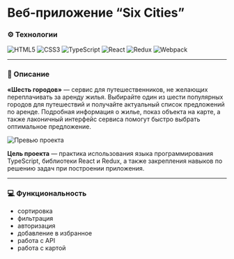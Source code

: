 # Веб-приложение “Six Cities”

### ⚙️ Технологии

![HTML5](https://img.shields.io/badge/html5-%23E34F26.svg?style=for-the-badge&logo=html5&logoColor=white)
![CSS3](https://img.shields.io/badge/css3-%231572B6.svg?style=for-the-badge&logo=css3&logoColor=white)
![TypeScript](https://img.shields.io/badge/typescript-%23007ACC.svg?style=for-the-badge&logo=typescript&logoColor=white)
![React](https://img.shields.io/badge/react-%2320232a.svg?style=for-the-badge&logo=react&logoColor=%2361DAFB)
![Redux](https://img.shields.io/badge/redux-%23593d88.svg?style=for-the-badge&logo=redux&logoColor=white)
![Webpack](https://img.shields.io/badge/webpack-%238DD6F9.svg?style=for-the-badge&logo=webpack&logoColor=black)

---

### 📄 Описание
**«Шесть городов»** — сервис для путешественников, не желающих переплачивать за аренду жилья. Выбирайте один из шести популярных городов для путешествий и получайте актуальный список предложений по аренде. Подробная информация о жилье, показ объекта на карте, а также лаконичный интерфейс сервиса помогут быстро выбрать оптимальное предложение.

![Превью проекта](https://up.htmlacademy.ru/assets/intensives/lite-javascript-3/2/projects/six-cities/image.jpg?v=202209140147)


**Цель проекта** — практика использования языка программирования TypeScript, библиотеки React и Redux, а также закрепления навыков по решению задач при построении приложения.

---

### 💻 Функциональность

- сортировка
- фильтрация
- авторизация
- добавление в избранное
- работа с API
- работа с картой
